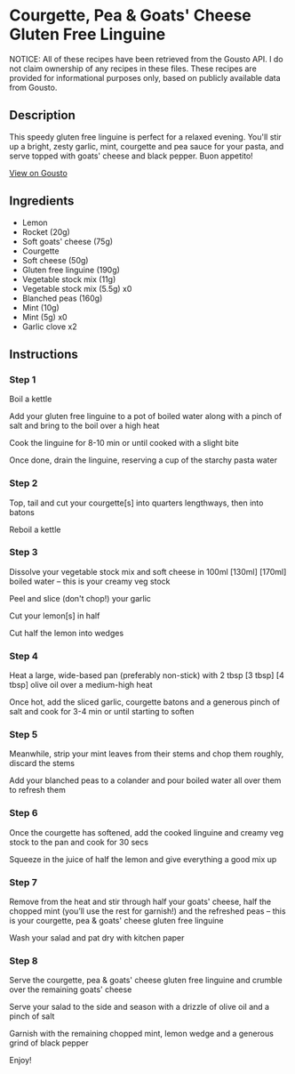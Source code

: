 # Courgette, Pea & Goats' Cheese Gluten Free Linguine

NOTICE: All of these recipes have been retrieved from the Gousto API. I do not claim ownership of any recipes in these files. These recipes are provided for informational purposes only, based on publicly available data from Gousto.

## Description

This speedy gluten free linguine is perfect for a relaxed evening. You'll stir up a bright, zesty garlic, mint, courgette and pea sauce for your pasta, and serve topped with goats' cheese and black pepper. Buon appetito!

[View on Gousto](https://www.gousto.co.uk/recipes/cookbook/courgette-pea-goats-cheese-gluten-free-linguine)

## Ingredients

- Lemon
- Rocket (20g)
- Soft goats' cheese (75g)
- Courgette
- Soft cheese (50g)
- Gluten free linguine (190g)
- Vegetable stock mix (11g)
- Vegetable stock mix (5.5g) x0
- Blanched peas (160g)
- Mint (10g)
- Mint (5g) x0
- Garlic clove x2

## Instructions


### Step 1

Boil a kettle

Add your gluten free linguine to a pot of boiled water along with a pinch of salt and bring to the boil over a high heat

Cook the linguine for 8-10 min or until cooked with a slight bite

Once done, drain the linguine, reserving a cup of the starchy pasta water


### Step 2

Top, tail and cut your courgette[s] into quarters lengthways, then into batons

Reboil a kettle


### Step 3

Dissolve your vegetable stock mix and soft cheese in 100ml <span class="text-purple">[130ml] </span><span class="text-danger">[170ml]</span> boiled water – this is your creamy veg stock

Peel and slice (don't chop!) your garlic

Cut your lemon[s] in half

Cut half the lemon into wedges


### Step 4

Heat a large, wide-based pan (preferably non-stick) with 2 tbsp <span class="text-purple">[3 tbsp]</span> <span class="text-danger">[4 tbsp]</span> olive oil over a medium-high heat

Once hot, add the sliced garlic, courgette batons and a generous pinch of salt and cook for 3-4 min or until starting to soften


### Step 5

Meanwhile, strip your mint leaves from their stems and chop them roughly, discard the stems

Add your blanched peas to a colander and pour boiled water all over them to refresh them


### Step 6

Once the courgette has softened, add the cooked linguine and creamy veg stock to the pan and cook for 30 secs

Squeeze in the juice of half the<span class="text-danger"> </span>lemon and give everything a good mix up


### Step 7

Remove from the heat and stir through half your goats' cheese, half the chopped mint (you’ll use the rest for garnish!) and the refreshed peas – this is your courgette, pea & goats' cheese gluten free linguine

Wash your salad and pat dry with kitchen paper

### Step 8

Serve the courgette, pea & goats' cheese gluten free linguine and crumble over the remaining goats' cheese

Serve your salad to the side and season with a drizzle of olive oil and a pinch of salt

Garnish with the remaining chopped mint, lemon wedge and a generous grind of black pepper

Enjoy!

